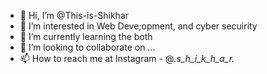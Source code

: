 - 👋 Hi, I’m @This-is-Shikhar
- 👀 I’m interested in Web Deve;opment, and cyber secuirity
- 🌱 I’m currently learning the both
- 💞️ I’m looking to collaborate on ...
- 📫 How to reach me at Instagram - @_.s_h_i_k_h_a_r._

<!---
This-is-Shikhar/This-is-Shikhar is a ✨ special ✨ repository because its `README.md` (this file) appears on your GitHub profile.
You can click the Preview link to take a look at your changes.
--->
